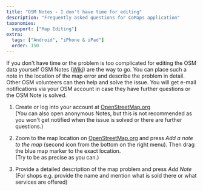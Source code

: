 ```yaml
---
title: "OSM Notes - I don't have time for editing"
description: "Frequently asked questions for CoMaps application"
taxonomies:
  support: ["Map Editing"]
extra:
  tags: ["Android", "iPhone & iPad"]
  order: 150
---
```


If you don't have time or the problem is too complicated for editing the OSM data yourself OSM Notes ([Wiki](https://wiki.openstreetmap.org/wiki/Notes)) are the way to go. You can place such a note in the location of the map error and describe the problem in detail. Other OSM volunteers can then help and solve the issue. You will get e-mail notifications via your OSM account in case they have further questions or the OSM Note is solved.

1. Create or log into your account at [OpenStreetMap.org](https://www.openstreetmap.org)  
   (You can also open anonymous Notes, but this is not recommended as you won't get notified when the issue is solved or there are further questions.)

2. Zoom to the map location on [OpenStreetMap.org](https://www.openstreetmap.org) and press *Add a note to the map* (second icon from the bottom on the right menu). Then drag the blue map marker to the exact location.  
   (Try to be as precise as you can.)

3. Provide a detailed description of the map problem and press *Add Note*  
   (For shops e.g. provide the name and mention what is sold there or what services are offered)
